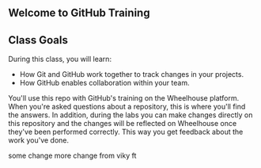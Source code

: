 ## Welcome to GitHub Training

## Class Goals

During this class, you will learn:
- How Git and GitHub work together to track changes in your projects.
- How GitHub enables collaboration within your team.

You'll use this repo with GitHub's training on the Wheelhouse platform. When you're asked questions about a repository, this is where you'll find the answers. In addition, during the labs you can make changes directly on this repository and the changes will be reflected on Wheelhouse once they've been performed correctly. This way you get feedback about the work you've done.

some change
more change
from viky
ft
